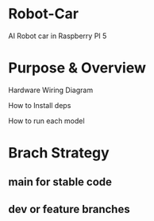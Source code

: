 # Robot-Car
AI Robot car in Raspberry PI 5 


# Purpose & Overview
Hardware Wiring Diagram 


How to Install deps 

How to run each model 


# Brach Strategy 

## main for stable code 
## dev or feature branches 